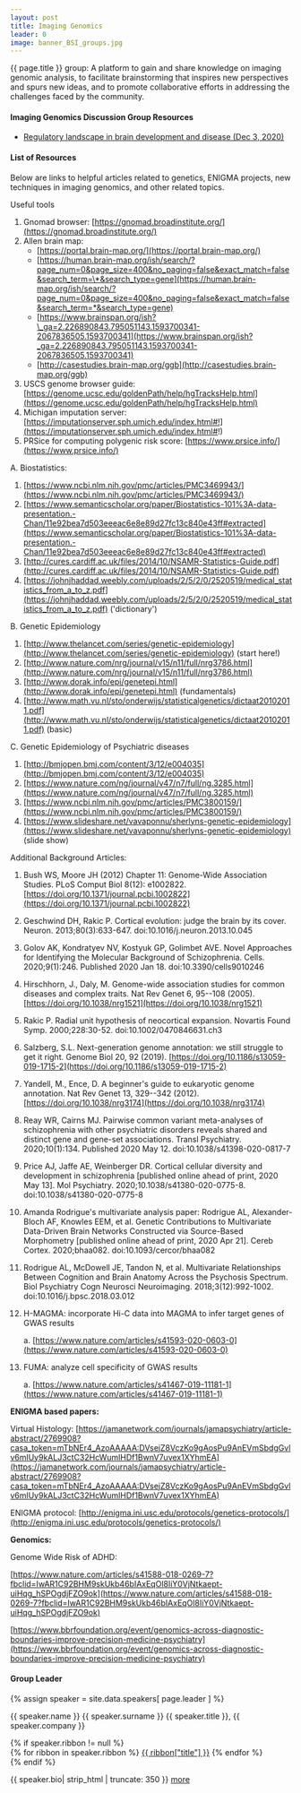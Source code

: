 ```yaml
---
layout: post
title: Imaging Genomics
leader: 0
image: banner_BSI_groups.jpg
---
```


{{ page.title }} group: A platform to gain and share knowledge on imaging genomic analysis, to facilitate brainstorming that inspires new perspectives and spurs new ideas, and to promote collaborative efforts in addressing the challenges faced by the community.

#### Imaging Genomics Discussion Group Resources

* [Regulatory landscape in brain development and disease (Dec 3, 2020)](/blog/imaging-genomics-regulatory-elements)

#### List of Resources

Below are links to helpful articles related to genetics, ENIGMA
projects, new techniques in imaging genomics, and other related topics.

Useful tools

1.  Gnomad browser:
[https://gnomad.broadinstitute.org/](https://gnomad.broadinstitute.org/)
2.  Allen brain map:
    - [https://portal.brain-map.org/](https://portal.brain-map.org/)
    - [https://human.brain-map.org/ish/search/?page_num=0&page_size=400&no_paging=false&exact_match=false&search_term=\*&search_type=gene](https://human.brain-map.org/ish/search/?page_num=0&page_size=400&no_paging=false&exact_match=false&search_term=*&search_type=gene)
    - [https://www.brainspan.org/ish?\_ga=2.226890843.795051143.1593700341-2067836505.1593700341](https://www.brainspan.org/ish?_ga=2.226890843.795051143.1593700341-2067836505.1593700341)
    - [http://casestudies.brain-map.org/ggb](http://casestudies.brain-map.org/ggb)
3.  USCS genome browser guide:
[https://genome.ucsc.edu/goldenPath/help/hgTracksHelp.html](https://genome.ucsc.edu/goldenPath/help/hgTracksHelp.html)
4.  Michigan imputation server:
[https://imputationserver.sph.umich.edu/index.html#!](https://imputationserver.sph.umich.edu/index.html#!)
5.  PRSice for computing polygenic risk score:
[https://www.prsice.info/](https://www.prsice.info/)

A. Biostatistics:

1. [https://www.ncbi.nlm.nih.gov/pmc/articles/PMC3469943/](https://www.ncbi.nlm.nih.gov/pmc/articles/PMC3469943/)
2. [https://www.semanticscholar.org/paper/Biostatistics-101%3A-data-presentation.-Chan/11e92bea7d503eeeac6e8e89d27fc13c840e43ff#extracted](https://www.semanticscholar.org/paper/Biostatistics-101%3A-data-presentation.-Chan/11e92bea7d503eeeac6e8e89d27fc13c840e43ff#extracted)
3. [http://cures.cardiff.ac.uk/files/2014/10/NSAMR-Statistics-Guide.pdf](http://cures.cardiff.ac.uk/files/2014/10/NSAMR-Statistics-Guide.pdf)
4. [https://johnjhaddad.weebly.com/uploads/2/5/2/0/2520519/medical_statistics_from_a_to_z.pdf](https://johnjhaddad.weebly.com/uploads/2/5/2/0/2520519/medical_statistics_from_a_to_z.pdf) ('dictionary')

B. Genetic Epidemiology

1. [http://www.thelancet.com/series/genetic-epidemiology](http://www.thelancet.com/series/genetic-epidemiology) (start here!)
2. [http://www.nature.com/nrg/journal/v15/n11/full/nrg3786.html](http://www.nature.com/nrg/journal/v15/n11/full/nrg3786.html)
3. [http://www.dorak.info/epi/genetepi.html](http://www.dorak.info/epi/genetepi.html) (fundamentals)
4. [http://www.math.vu.nl/sto/onderwijs/statisticalgenetics/dictaat20102011.pdf](http://www.math.vu.nl/sto/onderwijs/statisticalgenetics/dictaat20102011.pdf) (basic)

C. Genetic Epidemiology of Psychiatric diseases

1. [http://bmjopen.bmj.com/content/3/12/e004035](http://bmjopen.bmj.com/content/3/12/e004035)
2. [https://www.nature.com/ng/journal/v47/n7/full/ng.3285.html](https://www.nature.com/ng/journal/v47/n7/full/ng.3285.html)
3. [https://www.ncbi.nlm.nih.gov/pmc/articles/PMC3800159/](https://www.ncbi.nlm.nih.gov/pmc/articles/PMC3800159/)
4. [https://www.slideshare.net/vavaponnu/sherlyns-genetic-epidemiology](https://www.slideshare.net/vavaponnu/sherlyns-genetic-epidemiology) (slide show)

Additional Background Articles:

1.  Bush WS, Moore JH (2012) Chapter 11: Genome-Wide Association
Studies. PLoS Comput Biol 8(12): e1002822.
[https://doi.org/10.1371/journal.pcbi.1002822](https://doi.org/10.1371/journal.pcbi.1002822)

2.  Geschwind DH, Rakic P. Cortical evolution: judge the brain by its
cover. Neuron. 2013;80(3):633-647.
doi:10.1016/j.neuron.2013.10.045

3.  Golov AK, Kondratyev NV, Kostyuk GP, Golimbet AVE. Novel Approaches
for Identifying the Molecular Background of Schizophrenia. Cells.
2020;9(1):246. Published 2020 Jan 18. doi:10.3390/cells9010246

4.  Hirschhorn, J., Daly, M. Genome-wide association studies for common
diseases and complex traits. Nat Rev Genet 6, 95--108 (2005).
[https://doi.org/10.1038/nrg1521](https://doi.org/10.1038/nrg1521)

5.  Rakic P. Radial unit hypothesis of neocortical expansion. Novartis
Found Symp. 2000;228:30-52. doi:10.1002/0470846631.ch3

6.  Salzberg, S.L. Next-generation genome annotation: we still struggle
to get it right. Genome Biol 20, 92 (2019).
[https://doi.org/10.1186/s13059-019-1715-2](https://doi.org/10.1186/s13059-019-1715-2)

7.  Yandell, M., Ence, D. A beginner\'s guide to eukaryotic genome
annotation. Nat Rev Genet 13, 329--342 (2012).
[https://doi.org/10.1038/nrg3174](https://doi.org/10.1038/nrg3174)

8.  Reay WR, Cairns MJ. Pairwise common variant meta-analyses of
schizophrenia with other psychiatric disorders reveals shared and
distinct gene and gene-set associations. Transl Psychiatry.
2020;10(1):134. Published 2020 May 12.
doi:10.1038/s41398-020-0817-7

9.  Price AJ, Jaffe AE, Weinberger DR. Cortical cellular diversity and
development in schizophrenia \[published online ahead of print,
2020 May 13\]. Mol Psychiatry. 2020;10.1038/s41380-020-0775-8.
doi:10.1038/s41380-020-0775-8

10. Amanda Rodrigue's multivariate analysis paper: Rodrigue AL,
Alexander-Bloch AF, Knowles EEM, et al. Genetic Contributions to
Multivariate Data-Driven Brain Networks Constructed via
Source-Based Morphometry \[published online ahead of print, 2020
Apr 21\]. Cereb Cortex. 2020;bhaa082. doi:10.1093/cercor/bhaa082

11. Rodrigue AL, McDowell JE, Tandon N, et al. Multivariate
Relationships Between Cognition and Brain Anatomy Across the
Psychosis Spectrum. Biol Psychiatry Cogn Neurosci Neuroimaging.
2018;3(12):992-1002. doi:10.1016/j.bpsc.2018.03.012

12. H-MAGMA: incorporate Hi-C data into MAGMA to infer target genes of
GWAS results

    a.  [https://www.nature.com/articles/s41593-020-0603-0](https://www.nature.com/articles/s41593-020-0603-0)

13. FUMA: analyze cell specificity of GWAS results

    a.  [https://www.nature.com/articles/s41467-019-11181-1](https://www.nature.com/articles/s41467-019-11181-1)

**ENIGMA based papers:**

Virtual Histology:
[https://jamanetwork.com/journals/jamapsychiatry/article-abstract/2769908?casa_token=mTbNEr4_AzoAAAAA:DVsejZ8VczKo9gAosPu9AnEVmSbdgGvlv6mlUy9kALJ3ctC32HcWumlHDf1BwnV7uvex1XYhmEA](https://jamanetwork.com/journals/jamapsychiatry/article-abstract/2769908?casa_token=mTbNEr4_AzoAAAAA:DVsejZ8VczKo9gAosPu9AnEVmSbdgGvlv6mlUy9kALJ3ctC32HcWumlHDf1BwnV7uvex1XYhmEA)

ENIGMA protocol:
[http://enigma.ini.usc.edu/protocols/genetics-protocols/](http://enigma.ini.usc.edu/protocols/genetics-protocols/)

**Genomics:**

Genome Wide Risk of ADHD:

[https://www.nature.com/articles/s41588-018-0269-7?fbclid=IwAR1C92BHM9skUkb46bIAxEqOl8IiY0VjNtkaept-uiHqg_hSPOgdjFZO9ok](https://www.nature.com/articles/s41588-018-0269-7?fbclid=IwAR1C92BHM9skUkb46bIAxEqOl8IiY0VjNtkaept-uiHqg_hSPOgdjFZO9ok)

[https://www.bbrfoundation.org/event/genomics-across-diagnostic-boundaries-improve-precision-medicine-psychiatry](https://www.bbrfoundation.org/event/genomics-across-diagnostic-boundaries-improve-precision-medicine-psychiatry)

<!-- #### Journal Club Info 
[Coming soon] -->

#### Group Leader
<div class="text-left people-modal">
    <div class="modal-body">
        <div class="people-details">
            <div class="row">
                <div class="col-md-2 col-sm-2">
                    {% assign speaker = site.data.speakers[ page.leader ] %}
                    <div class="flow-img img-circle people-img" style="background-image: url({{ site.baseurl | append: '/img/people/' | append: speaker.thumbnailUrl }})"></div>
                </div>
                <div class="col-md-10 col-sm-10 details">
                    <p class="name">{{ speaker.name }} {{ speaker.surname }}
                        <span class="position">{{ speaker.title }}, {{ speaker.company }}</span>
                    </p>
                    {% if speaker.ribbon != null %}
                    <div class="modal-ribbon-wrapper">
                        {% for ribbon in speaker.ribbon %}
                            <a class="modal-ribbon" href="{{ ribbon["url"] }}" target="_blank">{{ ribbon["title"] }}</a>   
                        {% endfor %}
                    </div>
                    {% endif %}
                    <p class="about">{{ speaker.bio| strip_html | truncate: 350 }} <a href="/team">more</a></p>
                </div>
            </div>
        </div>
    </div>

</div>

